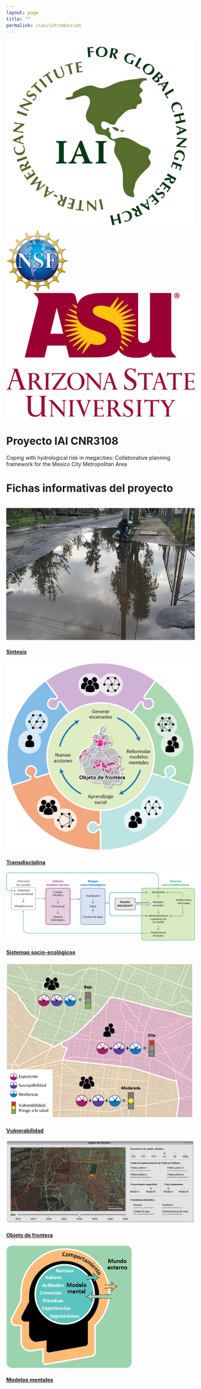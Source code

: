 ```yaml
---
layout: page
title: ""
permalink: /iai/introduccion
---
```


![iai](/assets/logo_iai.png)  ![nsf](/assets/logo_nsf.jpg)  ![nsf](/assets/logo_asu.jpg)

# Proyecto IAI CNR3108

Coping with hydrological risk in megacities: Collaborative planning framework for the Mexico City Metropolitan Area

<div class="container-fluid">

  <!-- Page Heading -->
  <h1 class="text-center">Fichas informativas del proyecto</h1>
  <br/>

  <div class="row">
<!-- 1_sintesis -->
    <div class="col-lg-4 col-sm-6 portfolio-item">
      <div class="card h-100">
        <a href="/iai/sintesis"><img class="card-img-top" src="/assets/proyectos_apc/proy_megadapt_1.jpg" alt=""></a>
        <div class="card-body">
          <h4 class="card-title">
            <a href="/iai/sintesis">Síntesis</a>
          </h4>
        </div>
      </div>
    </div>
<!-- 3_transdisciplina -->
    <div class="col-lg-4 col-sm-6 portfolio-item">
      <div class="card h-100">
        <a href="/iai/transdisciplina"><img class="card-img-top" src="/assets/proyectos_apc/iai_fichas/transdisciplina.png" alt=""></a>
        <div class="card-body">
          <h4 class="card-title">
            <a href="/iai/sintesis">Transdisciplina</a>
          </h4>
        </div>
      </div>
    </div>
<!-- 4_sistemas_socioecologicos -->
    <div class="col-lg-4 col-sm-6 portfolio-item">
      <div class="card h-100">
        <a href="/iai/sistemas_socioecologicos"><img class="card-img-top" src="/assets/proyectos_apc/iai_fichas/sistema_socio-ecologico.png" alt=""></a>
        <div class="card-body">
          <h4 class="card-title">
            <a href="/iai/sintesis">Sistemas socio-ecológicos</a>
          </h4>
        </div>
      </div>
    </div>
<!-- 5_vulnerabilidad -->
    <div class="col-lg-4 col-sm-6 portfolio-item">
      <div class="card h-100">
        <a href="/iai/vulnerabilidad"><img class="card-img-top" src="/assets/proyectos_apc/iai_fichas/vulnerabilidad.png" alt=""></a>
        <div class="card-body">
          <h4 class="card-title">
            <a href="/iai/sintesis">Vulnerabilidad</a>
          </h4>
        </div>
      </div>
    </div>
<!-- 6_objeto_frontera -->
    <div class="col-lg-4 col-sm-6 portfolio-item">
      <div class="card h-100">
        <a href="/iai/objeto_de_frontera"><img class="card-img-top" src="/assets/proyectos_apc/iai_fichas/objeto_frontera.png" alt=""></a>
        <div class="card-body">
          <h4 class="card-title">
            <a href="/iai/sintesis">Objeto de frontera</a>
          </h4>
        </div>
      </div>
    </div>
<!-- 7_Modelos_mentales -->
    <div class="col-lg-4 col-sm-6 portfolio-item">
      <div class="card h-100">
        <a href="/iai/modelos_mentales"><img class="card-img-top" src="/assets/proyectos_apc/iai_fichas/modelo_mental_1.png" alt=""></a>
        <div class="card-body">
          <h4 class="card-title">
            <a href="/iai/sintesis">Modelos mentales</a>
          </h4>
        </div>
      </div>
    </div>
<!-- /.row -->
</div>
